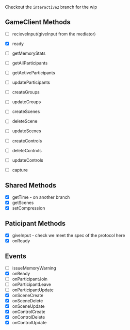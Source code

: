 Checkout the `interactive2` branch for the wip
## GameClient Methods
-[ ] recieveInput(giveInput from the mediator)
-[X] ready
-[ ] getMemoryStats

-[ ] getAllParticipants
-[ ] getActiveParticipants
-[ ] updateParticipants

-[ ] createGroups
-[ ] updateGroups

-[ ] createScenes
-[ ] deleteScene
-[ ] updateScenes

-[ ] createControls
-[ ] deleteControls
-[ ] updateControls

-[ ] capture

## Shared Methods
-[X] getTime - on another branch
-[X] getScenes
-[X] setCompression

## Paticipant Methods
-[X] giveInput - check we meet the spec of the protocol here
-[X] onReady

## Events
-[ ] issueMemoryWarning
-[X] onReady
-[ ] onParticipantJoin
-[ ] onParticipantLeave
-[ ] onParticipantUpdate
-[X] onSceneCreate
-[X] onSceneDelete
-[X] onSceneUpdate
-[X] onControlCreate
-[X] onControlDelete
-[X] onControlUpdate
